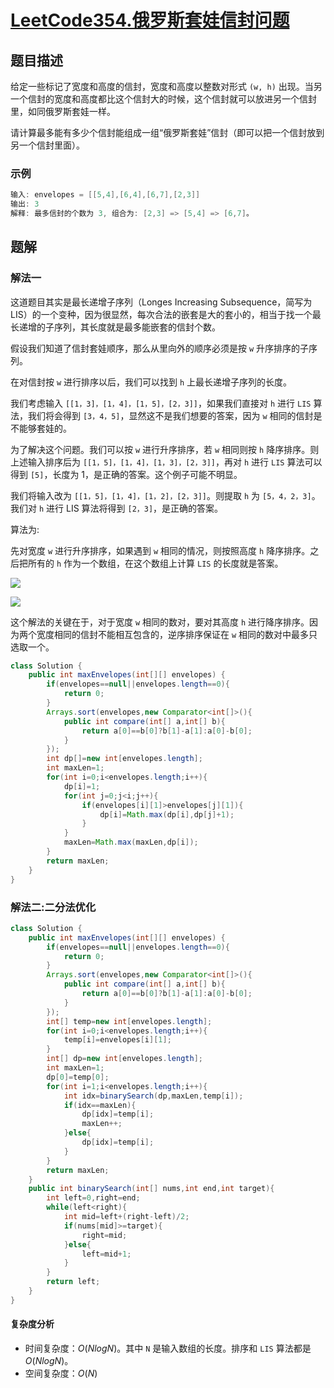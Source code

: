 # [LeetCode354.俄罗斯套娃信封问题](https://leetcode-cn.com/problems/russian-doll-envelopes/)
## 题目描述
给定一些标记了宽度和高度的信封，宽度和高度以整数对形式 `(w, h)` 出现。当另一个信封的宽度和高度都比这个信封大的时候，这个信封就可以放进另一个信封里，如同俄罗斯套娃一样。

请计算最多能有多少个信封能组成一组“俄罗斯套娃”信封（即可以把一个信封放到另一个信封里面）。

### 示例
```java
输入: envelopes = [[5,4],[6,4],[6,7],[2,3]]
输出: 3 
解释: 最多信封的个数为 3, 组合为: [2,3] => [5,4] => [6,7]。
```
## 题解
### 解法一
这道题目其实是最长递增子序列（Longes Increasing Subsequence，简写为 LIS）的一个变种，因为很显然，每次合法的嵌套是大的套小的，相当于找一个最长递增的子序列，其长度就是最多能嵌套的信封个数。

假设我们知道了信封套娃顺序，那么从里向外的顺序必须是按 `w` 升序排序的子序列。

在对信封按 `w` 进行排序以后，我们可以找到 `h` 上最长递增子序列的长度。

我们考虑输入 `[[1，3]，[1，4]，[1，5]，[2，3]]`，如果我们直接对 `h` 进行 `LIS` 算法，我们将会得到 `[3，4，5]`，显然这不是我们想要的答案，因为 `w` 相同的信封是不能够套娃的。

为了解决这个问题。我们可以按 `w` 进行升序排序，若 `w` 相同则按 `h` 降序排序。则上述输入排序后为 `[[1，5]，[1，4]，[1，3]，[2，3]]`，再对 `h` 进行 `LIS` 算法可以得到 `[5]`，长度为 1，是正确的答案。这个例子可能不明显。

我们将输入改为 `[[1，5]，[1，4]，[1，2]，[2，3]]`。则提取 `h` 为 `[5，4，2，3]`。我们对 `h` 进行 LIS 算法将得到 `[2，3]`，是正确的答案。

算法为:

先对宽度 `w` 进行升序排序，如果遇到 `w` 相同的情况，则按照高度 `h` 降序排序。之后把所有的 `h` 作为一个数组，在这个数组上计算 `LIS` 的长度就是答案。

![](https://picgp.oss-cn-beijing.aliyuncs.com/img/20200901152122.png)

![](https://picgp.oss-cn-beijing.aliyuncs.com/img/20200901152132.png)

这个解法的关键在于，对于宽度 `w` 相同的数对，要对其高度 `h` 进行降序排序。因为两个宽度相同的信封不能相互包含的，逆序排序保证在 `w` 相同的数对中最多只选取一个。

```java
class Solution {
    public int maxEnvelopes(int[][] envelopes) {
        if(envelopes==null||envelopes.length==0){
            return 0;
        }
        Arrays.sort(envelopes,new Comparator<int[]>(){
            public int compare(int[] a,int[] b){
                return a[0]==b[0]?b[1]-a[1]:a[0]-b[0];
            }
        });
        int dp[]=new int[envelopes.length];
        int maxLen=1;
        for(int i=0;i<envelopes.length;i++){
            dp[i]=1;
            for(int j=0;j<i;j++){
                if(envelopes[i][1]>envelopes[j][1]){
                    dp[i]=Math.max(dp[i],dp[j]+1);
                }
            }
            maxLen=Math.max(maxLen,dp[i]);
        }
        return maxLen;
    }
}
```
### 解法二:二分法优化
```java
class Solution {
    public int maxEnvelopes(int[][] envelopes) {
        if(envelopes==null||envelopes.length==0){
            return 0;
        }
        Arrays.sort(envelopes,new Comparator<int[]>(){
            public int compare(int[] a,int[] b){
                return a[0]==b[0]?b[1]-a[1]:a[0]-b[0];
            }
        });
        int[] temp=new int[envelopes.length];
        for(int i=0;i<envelopes.length;i++){
            temp[i]=envelopes[i][1];
        }
        int[] dp=new int[envelopes.length];
        int maxLen=1;
        dp[0]=temp[0];
        for(int i=1;i<envelopes.length;i++){
            int idx=binarySearch(dp,maxLen,temp[i]);
            if(idx==maxLen){
                dp[idx]=temp[i];
                maxLen++;
            }else{
                dp[idx]=temp[i];
            }
        }
        return maxLen;
    }
    public int binarySearch(int[] nums,int end,int target){
        int left=0,right=end;
        while(left<right){
            int mid=left+(right-left)/2;
            if(nums[mid]>=target){
                right=mid;
            }else{
                left=mid+1;
            }
        }
        return left;
    }
}
```
#### 复杂度分析

- 时间复杂度：$O(NlogN)$。其中 `N` 是输入数组的长度。排序和 `LIS` 算法都是 $O(NlogN)$。
- 空间复杂度：$O(N)$





